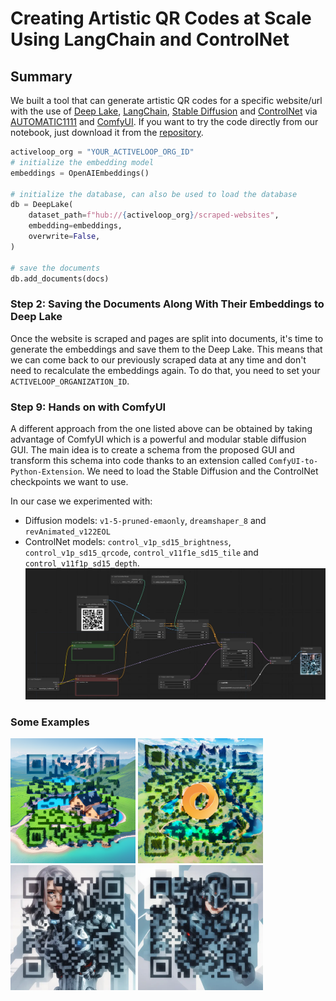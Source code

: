 # Creating Artistic QR Codes at Scale Using LangChain and ControlNet

## Summary
We built a tool that can generate artistic QR codes for a specific website/url with the use of [Deep Lake](https://www.activeloop.ai/), [LangChain](https://python.langchain.com/docs/get_started/introduction.html), [Stable Diffusion](https://www.activeloop.ai/resources/glossary/stable-diffusion/) and [ControlNet](https://github.com/Mikubill/sd-webui-controlnet) via [AUTOMATIC1111](https://github.com/AUTOMATIC1111/stable-diffusion-webui) and [ComfyUI](https://github.com/comfyanonymous/ComfyUI). If you want to try the code directly from our notebook, just download it from the [repository](https://github.com/efenocchi/QRCodeGenerator/blob/main/QRCode_article.ipynb).

```python
activeloop_org = "YOUR_ACTIVELOOP_ORG_ID"
# initialize the embedding model
embeddings = OpenAIEmbeddings()

# initialize the database, can also be used to load the database
db = DeepLake(
    dataset_path=f"hub://{activeloop_org}/scraped-websites",
    embedding=embeddings,
    overwrite=False,
)

# save the documents
db.add_documents(docs)
```

### Step 2: Saving the Documents Along With Their Embeddings to Deep Lake
Once the website is scraped and pages are split into documents, it's time to generate the embeddings and save them to the Deep Lake. This means that we can come back to our previously scraped data at any time and don't need to recalculate the embeddings again. To do that, you need to set your `ACTIVELOOP_ORGANIZATION_ID`.

### Step 9: Hands on with ComfyUI
A different approach from the one listed above can be obtained by taking advantage of ComfyUI which is a powerful and modular stable diffusion GUI.
The main idea is to create a schema from the proposed GUI and transform this schema into code thanks to an extension called `ComfyUI-to-Python-Extension`.
We need to load the Stable Diffusion and the ControlNet checkpoints we want to use. 

In our case we experimented with:
- Diffusion models: `v1-5-pruned-emaonly`, `dreamshaper_8` and `revAnimated_v122EOL` 
- ControlNet models: `control_v1p_sd15_brightness`, `control_v1p_sd15_qrcode`, `control_v11f1e_sd15_tile` and `control_v11f1p_sd15_depth`.
![schema_2_controlnet.webp](images/schema_2_controlnet.webp)


### Some Examples
<img width="200" src="images/7.1.3.4.png"> <img width="200" src="images/7.2.3.1.png">
<img width="200" src="images/qrcode_dreamshaper_1.webp"> <img width="200" src="images/qrcode_dreamshaper_2.webp">
